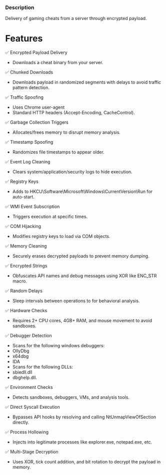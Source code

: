 ### Description
Delivery of gaming cheats from a server through encrypted payload.
# Features

✅ Encrypted Payload Delivery 
- Downloads a cheat binary from your server.

✅ Chunked Downloads 
- Downloads payload in randomized segments with delays to avoid traffic pattern detection.

✅ Traffic Spoofing 
- Uses Chrome user-agent
- Standard HTTP headers (Accept-Encoding, CacheControl).

✅ Garbage Collection Triggers 
- Allocates/frees memory to disrupt memory analysis.

✅ Timestamp Spoofing 
- Randomizes file timestamps to appear older.

✅ Event Log Cleaning 
- Clears system/application/security logs to hide execution.

✅ Registry Keys 
- Adds to HKCU\Software\Microsoft\Windows\CurrentVersion\Run for auto-start.

✅ WMI Event Subscription 
- Triggers execution at specific times.

✅ COM Hijacking 
- Modifies registry keys to load via COM objects.

✅ Memory Cleaning 
- Securely erases decrypted payloads to prevent memory dumping.

✅ Encrypted Strings 
- Obfuscates API names and debug messages using XOR like ENC_STR macro.

✅ Random Delays 
- Sleep intervals between operations to for behavioral analysis.

✅ Hardware Checks 
- Requires 2+ CPU cores, 4GB+ RAM, and mouse movement to avoid sandboxes.

✅ Debugger Detection 
- Scans for the following windows debuggers:
 - OllyDbg
 - x64dbg
 - IDA
- Scans for the following DLLs:
 - sbiedll.dll
 - dbghelp.dll.

✅ Environment Checks 
- Detects sandboxes, debuggers, VMs, and analysis tools.

✅ Direct Syscall Execution 
- Bypasses API hooks by resolving and calling NtUnmapViewOfSection directly.

✅ Process Hollowing 
- Injects into legitimate processes like explorer.exe, notepad.exe, etc.

✅ Multi-Stage Decryption 
- Uses XOR, tick count addition, and bit rotation to decrypt the payload in memory.
